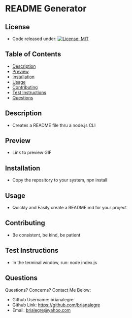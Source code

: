 # README Generator

## License
- Code released under:  [![License: MIT](https://img.shields.io/badge/License-MIT-yellow.svg)](https://opensource.org/licenses/MIT)

## Table of Contents
- [Description](#Description)
- [Preview](#Preview)
- [Installation](#Installation)
- [Usage](#Usage)
- [Contributing](#Contributing)
- [Test Instructions](#Test-Instructions)
- [Questions](#Questions)

## Description
- Creates a README file thru a node.js CLI

## Preview
- Link to preview GIF

## Installation
- Copy the repository to your system, npn install

## Usage
- Quickly and Easily create a README.md for your project

## Contributing
- Be consistent, be kind, be patient

## Test Instructions
- In the terminal window, run: node index.js

## Questions
Questions? Concerns?  Contact Me Below:
- Github Username: brianalegre
- Github Link: https://github.com/brianalegre 
- Email: brialegre@yahoo.com
